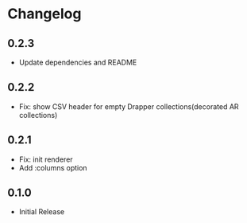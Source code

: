 # Changelog

## 0.2.3
  * Update dependencies and README

## 0.2.2
  * Fix: show CSV header for empty Drapper collections(decorated AR collections)

## 0.2.1

  * Fix: init renderer
  * Add :columns option

## 0.1.0

  * Initial Release
